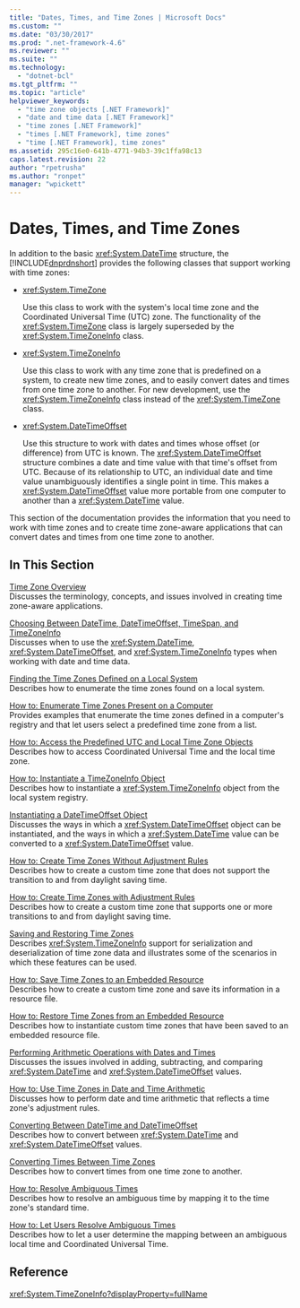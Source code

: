 ```yaml
---
title: "Dates, Times, and Time Zones | Microsoft Docs"
ms.custom: ""
ms.date: "03/30/2017"
ms.prod: ".net-framework-4.6"
ms.reviewer: ""
ms.suite: ""
ms.technology: 
  - "dotnet-bcl"
ms.tgt_pltfrm: ""
ms.topic: "article"
helpviewer_keywords: 
  - "time zone objects [.NET Framework]"
  - "date and time data [.NET Framework]"
  - "time zones [.NET Framework]"
  - "times [.NET Framework], time zones"
  - "time [.NET Framework], time zones"
ms.assetid: 295c16e0-641b-4771-94b3-39c1ffa98c13
caps.latest.revision: 22
author: "rpetrusha"
ms.author: "ronpet"
manager: "wpickett"
---
```

# Dates, Times, and Time Zones
In addition to the basic <xref:System.DateTime> structure, the [!INCLUDE[dnprdnshort](../../../includes/dnprdnshort-md.md)] provides the following classes that support working with time zones:  
  
-   <xref:System.TimeZone>  
  
     Use this class to work with the system's local time zone and the Coordinated Universal Time (UTC) zone.  The functionality of the <xref:System.TimeZone> class is largely superseded by the <xref:System.TimeZoneInfo> class.  
  
-   <xref:System.TimeZoneInfo>  
  
     Use this class to work with any time zone that is predefined on a system, to create new time zones, and to easily convert dates and times from one time zone to another. For new development, use the <xref:System.TimeZoneInfo> class instead of the <xref:System.TimeZone> class.  
  
-   <xref:System.DateTimeOffset>  
  
     Use this structure to work with dates and times whose offset (or difference) from UTC is known. The <xref:System.DateTimeOffset> structure combines a date and time value with that time's offset from UTC. Because of its relationship to UTC, an individual date and time value unambiguously identifies a single point in time. This makes a <xref:System.DateTimeOffset> value more portable from one computer to another than a <xref:System.DateTime> value.  
  
 This section of the documentation provides the information that you need to work with time zones and to create time zone-aware applications that can convert dates and times from one time zone to another.  
  
## In This Section  
 [Time Zone Overview](../../../docs/standard/datetime/time-zone-overview.md)  
 Discusses the terminology, concepts, and issues involved in creating time zone-aware applications.  
  
 [Choosing Between DateTime, DateTimeOffset, TimeSpan, and TimeZoneInfo](../../../docs/standard/datetime/choosing-between-datetime.md)  
 Discusses when to use the <xref:System.DateTime>, <xref:System.DateTimeOffset>, and <xref:System.TimeZoneInfo> types when working with date and time data.  
  
 [Finding the Time Zones Defined on a Local System](../../../docs/standard/datetime/finding-the-time-zones-on-local-system.md)  
 Describes how to enumerate the time zones found on a local system.  
  
 [How to: Enumerate Time Zones Present on a Computer](../../../docs/standard/datetime/enumerate-time-zones.md)  
 Provides examples that enumerate the time zones defined in a computer's registry and that let users select a predefined time zone from a list.  
  
 [How to: Access the Predefined UTC and Local Time Zone Objects](../../../docs/standard/datetime/access-utc-and-local.md)  
 Describes how to access Coordinated Universal Time and the local time zone.  
  
 [How to: Instantiate a TimeZoneInfo Object](../../../docs/standard/datetime/instantiate-time-zone-info.md)  
 Describes how to instantiate a <xref:System.TimeZoneInfo> object from the local system registry.  
  
 [Instantiating a DateTimeOffset Object](../../../docs/standard/datetime/instantiating-a-datetimeoffset-object.md)  
 Discusses the ways in which a <xref:System.DateTimeOffset> object can be instantiated, and the ways in which a <xref:System.DateTime> value can be converted to a <xref:System.DateTimeOffset> value.  
  
 [How to: Create Time Zones Without Adjustment Rules](../../../docs/standard/datetime/create-time-zones-without-adjustment-rules.md)  
 Describes how to create a custom time zone that does not support the transition to and from daylight saving time.  
  
 [How to: Create Time Zones with Adjustment Rules](../../../docs/standard/datetime/create-time-zones-with-adjustment-rules.md)  
 Describes how to create a custom time zone that supports one or more transitions to and from daylight saving time.  
  
 [Saving and Restoring Time Zones](../../../docs/standard/datetime/saving-and-restoring-time-zones.md)  
 Describes <xref:System.TimeZoneInfo> support for serialization and deserialization of time zone data and illustrates some of the scenarios in which these features can be used.  
  
 [How to: Save Time Zones to an Embedded Resource](../../../docs/standard/datetime/save-time-zones-to-an-embedded-resource.md)  
 Describes how to create a custom time zone and save its information in a resource file.  
  
 [How to: Restore Time Zones from an Embedded Resource](../../../docs/standard/datetime/restore-time-zones-from-an-embedded-resource.md)  
 Describes how to instantiate custom time zones that have been saved to an embedded resource file.  
  
 [Performing Arithmetic Operations with Dates and Times](../../../docs/standard/datetime/performing-arithmetic-operations.md)  
 Discusses the issues involved in adding, subtracting, and comparing <xref:System.DateTime> and <xref:System.DateTimeOffset> values.  
  
 [How to: Use Time Zones in Date and Time Arithmetic](../../../docs/standard/datetime/use-time-zones-in-arithmetic.md)  
 Discusses how to perform date and time arithmetic that reflects a time zone's adjustment rules.  
  
 [Converting Between DateTime and DateTimeOffset](../../../docs/standard/datetime/converting-between-datetime-and-offset.md)  
 Describes how to convert between <xref:System.DateTime> and <xref:System.DateTimeOffset> values.  
  
 [Converting Times Between Time Zones](../../../docs/standard/datetime/converting-between-time-zones.md)  
 Describes how to convert times from one time zone to another.  
  
 [How to: Resolve Ambiguous Times](../../../docs/standard/datetime/resolve-ambiguous-times.md)  
 Describes how to resolve an ambiguous time by mapping it to the time zone's standard time.  
  
 [How to: Let Users Resolve Ambiguous Times](../../../docs/standard/datetime/let-users-resolve-ambiguous-times.md)  
 Describes how to let a user determine the mapping between an ambiguous local time and Coordinated Universal Time.  
  
## Reference  
 <xref:System.TimeZoneInfo?displayProperty=fullName>